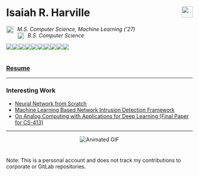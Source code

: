 # Isaiah R. Harville<a href="https://www.linkedin.com/in/isaiahharville/" style="padding-right:10px;"><img align="right" width="30px" src="https://cdn.jsdelivr.net/gh/devicons/devicon/icons/linkedin/linkedin-original.svg"></a>

<img align="left" width="20px" style="padding-right:7px;" src="assets/uah.ico"/>_M.S. Computer Science, Machine Learning ('27)_  
<img align="left" width="18px" style="padding-right:7px;" src="assets/gt.ico"/>_B.S. Computer Science_

<div style="display: flex; gap: 1px;">
  <img src="https://img.shields.io/badge/PyTorch-EE4C2C?style=for-the-badge&logo=pytorch&logoColor=white"/>
  <img src="https://img.shields.io/badge/Lightning-792DE4?style=for-the-badge&logo=lightning&logoColor=white"/>
  <img src="https://img.shields.io/badge/Python-FFD43B?style=for-the-badge&logo=python&logoColor=blue" />
  <img src="https://img.shields.io/badge/Docker-2CA5E0?style=for-the-badge&logo=docker&logoColor=white"/>
  <img src="https://img.shields.io/badge/Rust-black?style=for-the-badge&logo=rust&logoColor=#E57324" />
  <img src="https://img.shields.io/badge/Numpy-777BB4?style=for-the-badge&logo=numpy&logoColor=white" />
  <img src="https://img.shields.io/badge/Arch_Linux-1793D1?style=for-the-badge&logo=arch-linux&logoColor=white" />
  <img src="https://img.shields.io/badge/Ubuntu-E95420?style=for-the-badge&logo=ubuntu&logoColor=white" />
  <img src="https://img.shields.io/badge/Shell_Script-121011?style=for-the-badge&logo=gnu-bash&logoColor=green" />
  <img src="https://img.shields.io/badge/VIM-%2311AB00.svg?&style=for-the-badge&logo=vim&logoColor=white" />
</div>
<br>

### [Resume](https://github.com/IsaiahHarvi/IsaiahHarvi/blob/b46fa8db0697c70ae9b81277c618440b333ea604/Resume%20-%20Isaiah%20Harville.pdf)

---
### Interesting Work
- [Neural Network from Scratch](https://github.com/IsaiahHarvi/scratch-nn)
- [Machine Learning Based Network Intrusion Detection Framework](https://github.com/IsaiahHarvi/NIDS)
- [On Analog Computing with Applications for Deep Learning (Final Paper for CS-413)](https://github.com/IsaiahHarvi/CS-413/blob/main/Final%20Paper%20-%20On%20Analog%20Computing%20with%20Applications%20for%20Deep%20Learning.pdf)


---

<div style="text-align: center; width: 100%;">
  <img src="https://media.giphy.com/media/v1.Y2lkPTc5MGI3NjExYWQ3MTc5MmFmMjY2YzUyMzhlYmYxY2E4MzI2NDFjODQwZDA4YjY2MSZjdD1z/RJtUWMayWLy0XY6Sxy/giphy.gif" alt="Animated GIF">
</div>


#
Note: This is a personal account and does not track my contributions to corporate or GitLab repositories.
<!--- ### Stats -->
<!--- ![Isaiah's GitHub Stats](https://github-readme-stats.vercel.app/api?username=isaiahharvi&show_icons=true&theme=cobalt) -->
